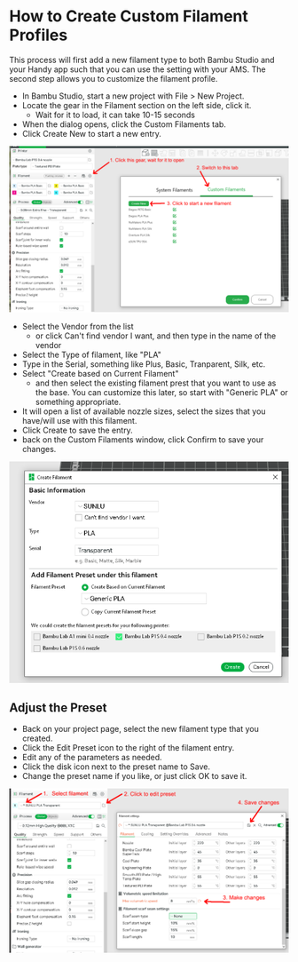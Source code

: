 # How to Create Custom Filament Profiles

This process will first add a new filament type to both Bambu Studio and
your Handy app such that you can use the setting with your AMS. The
second step allows you to customize the filament profile.

- In Bambu Studio, start a new project with File > New Project.
- Locate the gear in the Filament section on the left side, click it.
  - Wait for it to load, it can take 10-15 seconds
- When the dialog opens, click the Custom Filaments tab.
- Click Create New to start a new entry.

![Custom Filaments Dialog](../images/newfilament_1.png)

- Select the Vendor from the list
  - or click Can't find vendor I want, and then type in the name of
    the vendor
- Select the Type of filament, like "PLA"
- Type in the Serial, something like Plus, Basic, Tranparent, Silk, etc.
- Select "Create based on Current Filament"
  - and then select the existing filament prest that you want to use as
    the base. You can customize this later, so start with "Generic PLA"
    or something appropriate.
- It will open a list of available nozzle sizes, select the sizes that
  you have/will use with this filament.
- Click Create to save the entry.
- back on the Custom Filaments window, click Confirm to save your changes.

![New Filament Dialog](../images/newfilament_2.png)

## Adjust the Preset

- Back on your project page, select the new filament type that you created.
- Click the Edit Preset icon to the right of the filament entry.
- Edit any of the parameters as needed.
- Click the disk icon next to the preset name to Save.
- Change the preset name if you like, or just click OK to save it.

![Edit Filament Preset](../images/newfilament_3.png)

